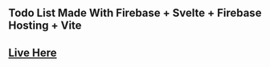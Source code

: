 ## Todo List Made With Firebase + Svelte + Firebase Hosting + Vite

## [Live Here](https://todo-list-svelte-d2860.web.app)